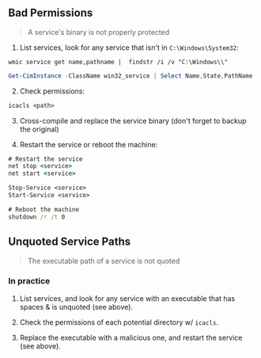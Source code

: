 ## Bad Permissions

> A service's binary is not properly protected

1. List services, look for any service that isn't in `C:\Windows\System32`:
```shell
wmic service get name,pathname |  findstr /i /v "C:\Windows\\"
```
```powershell
Get-CimInstance -ClassName win32_service | Select Name,State,PathName | Where-Object {$_.State -like 'Running'}
```

2. Check permissions:
```cmd
icacls <path>
```

3. Cross-compile and replace the service binary (don't forget to backup the original)

4. Restart the service or reboot the machine:
```cmd
# Restart the service
net stop <service>
net start <service>

Stop-Service <service>
Start-Service <service>

# Reboot the machine
shutdown /r /t 0
```

## Unquoted Service Paths

> The executable path of a service is not quoted


### In practice

1. List services, and look for any service with an executable that has spaces & is unquoted (see above).

2. Check the permissions of each potential directory w/ `icacls`.

3. Replace the executable with a malicious one, and restart the service (see above).
